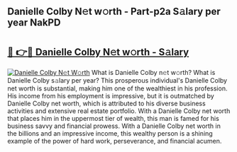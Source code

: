 ## Danielle Colby N𝚎t w𝚘rth - Part-p2a S𝚊lary per year NakPD

# <h2><a href="http://gc25si.nevu.top/?p=Danielle+Colby">🔗 👉🔴 Danielle Colby N𝚎t w𝚘rth - S𝚊lary</a></h2>

[![Danielle Colby N𝚎t W𝚘rth](https://i.imgur.com/Oavwk0R.jpeg)](http://gc25si.nevu.top/?p=Danielle+Colby)
What is Danielle Colby n𝚎t w𝚘rth? What is Danielle Colby s𝚊lary per year?
This prosperous individual's Danielle Colby net worth is substantial, making him one of the wealthiest in his profession. His income from his employment is impressive, but it is outmatched by Danielle Colby net worth, which is attributed to his diverse business activities and extensive real estate portfolio. With a Danielle Colby net worth that places him in the uppermost tier of wealth, this man is famed for his business savvy and financial prowess. With a Danielle Colby net worth in the billions and an impressive income, this wealthy person is a shining example of the power of hard work, perseverance, and financial acumen.
